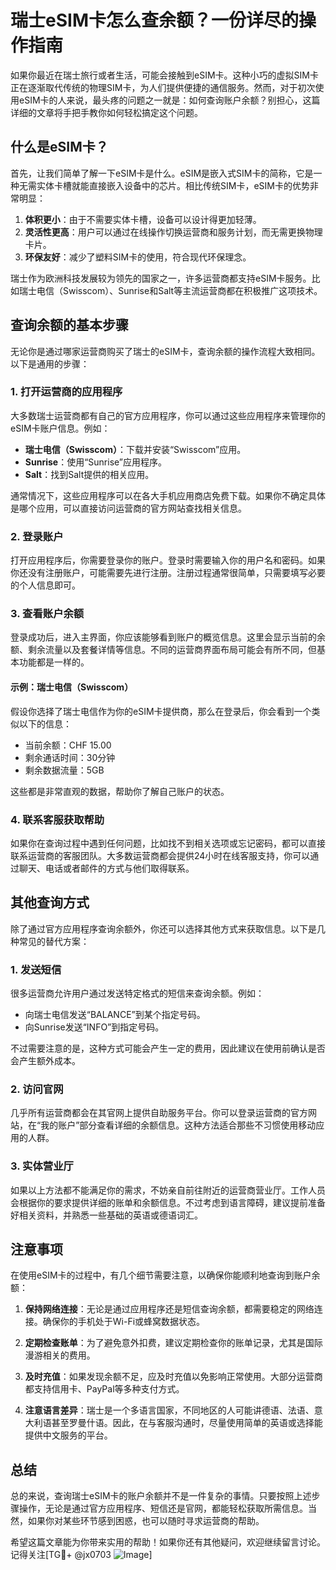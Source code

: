 # 瑞士eSIM卡怎么查余额？一份详尽的操作指南

如果你最近在瑞士旅行或者生活，可能会接触到eSIM卡。这种小巧的虚拟SIM卡正在逐渐取代传统的物理SIM卡，为人们提供便捷的通信服务。然而，对于初次使用eSIM卡的人来说，最头疼的问题之一就是：如何查询账户余额？别担心，这篇详细的文章将手把手教你如何轻松搞定这个问题。

## 什么是eSIM卡？

首先，让我们简单了解一下eSIM卡是什么。eSIM是嵌入式SIM卡的简称，它是一种无需实体卡槽就能直接嵌入设备中的芯片。相比传统SIM卡，eSIM卡的优势非常明显：

1. **体积更小**：由于不需要实体卡槽，设备可以设计得更加轻薄。
2. **灵活性更高**：用户可以通过在线操作切换运营商和服务计划，而无需更换物理卡片。
3. **环保友好**：减少了塑料SIM卡的使用，符合现代环保理念。

瑞士作为欧洲科技发展较为领先的国家之一，许多运营商都支持eSIM卡服务。比如瑞士电信（Swisscom）、Sunrise和Salt等主流运营商都在积极推广这项技术。

## 查询余额的基本步骤

无论你是通过哪家运营商购买了瑞士的eSIM卡，查询余额的操作流程大致相同。以下是通用的步骤：

### 1. 打开运营商的应用程序

大多数瑞士运营商都有自己的官方应用程序，你可以通过这些应用程序来管理你的eSIM卡账户信息。例如：

- **瑞士电信（Swisscom）**：下载并安装“Swisscom”应用。
- **Sunrise**：使用“Sunrise”应用程序。
- **Salt**：找到Salt提供的相关应用。

通常情况下，这些应用程序可以在各大手机应用商店免费下载。如果你不确定具体是哪个应用，可以直接访问运营商的官方网站查找相关信息。

### 2. 登录账户

打开应用程序后，你需要登录你的账户。登录时需要输入你的用户名和密码。如果你还没有注册账户，可能需要先进行注册。注册过程通常很简单，只需要填写必要的个人信息即可。

### 3. 查看账户余额

登录成功后，进入主界面，你应该能够看到账户的概览信息。这里会显示当前的余额、剩余流量以及套餐详情等信息。不同的运营商界面布局可能会有所不同，但基本功能都是一样的。

#### 示例：瑞士电信（Swisscom）
假设你选择了瑞士电信作为你的eSIM卡提供商，那么在登录后，你会看到一个类似以下的信息：
- 当前余额：CHF 15.00
- 剩余通话时间：30分钟
- 剩余数据流量：5GB

这些都是非常直观的数据，帮助你了解自己账户的状态。

### 4. 联系客服获取帮助

如果你在查询过程中遇到任何问题，比如找不到相关选项或忘记密码，都可以直接联系运营商的客服团队。大多数运营商都会提供24小时在线客服支持，你可以通过聊天、电话或者邮件的方式与他们取得联系。

## 其他查询方式

除了通过官方应用程序查询余额外，你还可以选择其他方式来获取信息。以下是几种常见的替代方案：

### 1. 发送短信

很多运营商允许用户通过发送特定格式的短信来查询余额。例如：
- 向瑞士电信发送“BALANCE”到某个指定号码。
- 向Sunrise发送“INFO”到指定号码。

不过需要注意的是，这种方式可能会产生一定的费用，因此建议在使用前确认是否会产生额外成本。

### 2. 访问官网

几乎所有运营商都会在其官网上提供自助服务平台。你可以登录运营商的官方网站，在“我的账户”部分查看详细的余额信息。这种方法适合那些不习惯使用移动应用的人群。

### 3. 实体营业厅

如果以上方法都不能满足你的需求，不妨亲自前往附近的运营商营业厅。工作人员会根据你的要求提供详细的账单和余额信息。不过考虑到语言障碍，建议提前准备好相关资料，并熟悉一些基础的英语或德语词汇。

## 注意事项

在使用eSIM卡的过程中，有几个细节需要注意，以确保你能顺利地查询到账户余额：

1. **保持网络连接**：无论是通过应用程序还是短信查询余额，都需要稳定的网络连接。确保你的手机处于Wi-Fi或蜂窝数据状态。

2. **定期检查账单**：为了避免意外扣费，建议定期检查你的账单记录，尤其是国际漫游相关的费用。

3. **及时充值**：如果发现余额不足，应及时充值以免影响正常使用。大部分运营商都支持信用卡、PayPal等多种支付方式。

4. **注意语言差异**：瑞士是一个多语言国家，不同地区的人可能讲德语、法语、意大利语甚至罗曼什语。因此，在与客服沟通时，尽量使用简单的英语或选择能提供中文服务的平台。

## 总结

总的来说，查询瑞士eSIM卡的账户余额并不是一件复杂的事情。只要按照上述步骤操作，无论是通过官方应用程序、短信还是官网，都能轻松获取所需信息。当然，如果你对某些环节感到困惑，也可以随时寻求运营商的帮助。

希望这篇文章能为你带来实用的帮助！如果你还有其他疑问，欢迎继续留言讨论。记得关注[TG💪+ @jx0703 ![Image](https://github.com/user-attachments/assets/dbca1d08-cadb-493c-b0ec-ad6f7a83f270)]